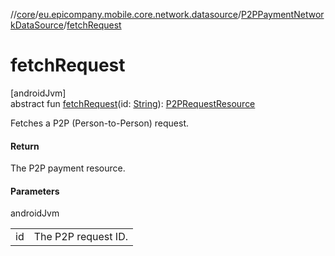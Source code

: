 //[core](../../../index.md)/[eu.epicompany.mobile.core.network.datasource](../index.md)/[P2PPaymentNetworkDataSource](index.md)/[fetchRequest](fetch-request.md)

# fetchRequest

[androidJvm]\
abstract fun [fetchRequest](fetch-request.md)(id: [String](https://kotlinlang.org/api/latest/jvm/stdlib/kotlin/-string/index.html)): [P2PRequestResource](../../eu.epicompany.mobile.core.network.model.p2ppayment/-p2-p-request-resource/index.md)

Fetches a P2P (Person-to-Person) request.

#### Return

The P2P payment resource.

#### Parameters

androidJvm

| | |
|---|---|
| id | The P2P request ID. |
